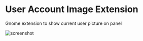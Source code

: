 # User Account Image Extension
Gnome extension to show current user picture on panel

![screenshot](https://user-images.githubusercontent.com/1441544/71770514-1d8b4180-2f0c-11ea-9bf2-7dfb5067cd46.png)
